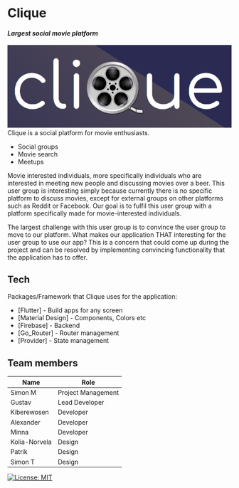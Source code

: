 # Clique
#### _Largest social movie platform_
![Clique Logo!](./assets/images/logo.png "Clique Logo")
Clique is a social platform for movie enthusiasts.

- Social groups
- Movie search
- Meetups

Movie interested individuals, more specifically individuals who are interested in meeting new people and discussing movies over a beer. This user group is interesting simply because currently there is no specific platform to discuss movies, except for external groups on other platforms such as Reddit or Facebook. Our goal is to fulfil this user group with a platform specifically made for movie-interested individuals. 

The largest challenge with this user group is to convince the user group to move to our platform. What makes our application THAT interesting for the user group to use our app? This is a concern that could come up during the project and can be resolved by implementing convincing functionality that the application has to offer. 

## Tech
Packages/Framework that Clique uses for the application:

- [Flutter] - Build apps for any screen
- [Material Design] - Components, Colors etc
- [Firebase] - Backend
- [Go_Router] - Router management
- [Provider] - State management

## Team members

| Name | Role |
| ------ | ------ |
| Simon M | Project Management |
| Gustav | Lead Developer |
| Kiberewosen | Developer |
| Alexander | Developer |
| Minna | Developer |
| Kolia-Norvela | Design |
| Patrik | Design |
| Simon T | Design |

[![License: MIT](https://img.shields.io/badge/License-MIT-yellow.svg)](https://opensource.org/licenses/MIT)
 
